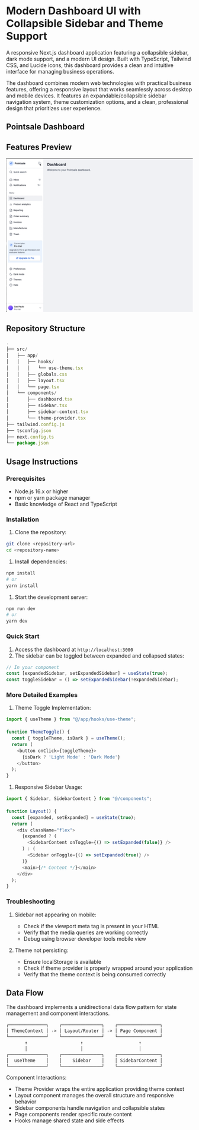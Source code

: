 # Modern Dashboard UI with Collapsible Sidebar and Theme Support

A responsive Next.js dashboard application featuring a collapsible sidebar, dark mode support, and a modern UI design. Built with TypeScript, Tailwind CSS, and Lucide icons, this dashboard provides a clean and intuitive interface for managing business operations.

The dashboard combines modern web technologies with practical business features, offering a responsive layout that works seamlessly across desktop and mobile devices. It features an expandable/collapsible sidebar navigation system, theme customization options, and a clean, professional design that prioritizes user experience.

## Pointsale Dashboard

## Features Preview

![Dashboard Interface](/src/docs/dashboard-overview.gif)

## Repository Structure

``` javascript
.
├── src/                          
│   ├── app/                    
│   │   ├── hooks/               
│   │   │   └── use-theme.tsx
│   │   ├── globals.css
│   │   ├── layout.tsx
│   │   └── page.tsx
│   └── components/
│       ├── dashboard.tsx
│       ├── sidebar.tsx
│       ├── sidebar-content.tsx
│       └── theme-provider.tsx
├── tailwind.config.js
├── tsconfig.json
├── next.config.ts
└── package.json
```

## Usage Instructions

### Prerequisites

- Node.js 16.x or higher
- npm or yarn package manager
- Basic knowledge of React and TypeScript

### Installation

1. Clone the repository:

```bash
git clone <repository-url>
cd <repository-name>
```

1. Install dependencies:

```bash
npm install
# or
yarn install
```

1. Start the development server:

```bash
npm run dev
# or
yarn dev
```

### Quick Start

1. Access the dashboard at `http://localhost:3000`
2. The sidebar can be toggled between expanded and collapsed states:

```typescript
// In your component
const [expandedSidebar, setExpandedSidebar] = useState(true);
const toggleSidebar = () => setExpandedSidebar(!expandedSidebar);
```

### More Detailed Examples

1. Theme Toggle Implementation:

```typescript
import { useTheme } from "@/app/hooks/use-theme";

function ThemeToggle() {
  const { toggleTheme, isDark } = useTheme();
  return (
    <button onClick={toggleTheme}>
      {isDark ? 'Light Mode' : 'Dark Mode'}
    </button>
  );
}
```

1. Responsive Sidebar Usage:

```typescript
import { Sidebar, SidebarContent } from "@/components";

function Layout() {
  const [expanded, setExpanded] = useState(true);
  return (
    <div className="flex">
      {expanded ? (
        <SidebarContent onToggle={() => setExpanded(false)} />
      ) : (
        <Sidebar onToggle={() => setExpanded(true)} />
      )}
      <main>{/* Content */}</main>
    </div>
  );
}
```

### Troubleshooting

1. Sidebar not appearing on mobile:
   - Check if the viewport meta tag is present in your HTML
   - Verify that the media queries are working correctly
   - Debug using browser developer tools mobile view

2. Theme not persisting:
   - Ensure localStorage is available
   - Check if theme provider is properly wrapped around your application
   - Verify that the theme context is being consumed correctly

## Data Flow

The dashboard implements a unidirectional data flow pattern for state management and component interactions.

```ascii
┌──────────────┐    ┌───────────────┐    ┌────────────────┐
│ ThemeContext │ -> │ Layout/Router │ -> │ Page Component │
└──────────────┘    └───────────────┘    └────────────────┘
       ↑                    ↑                     ↑
       │                    │                     │
┌──────────────┐    ┌───────────────┐    ┌────────────────┐
│  useTheme    │    │    Sidebar    │    │ SidebarContent │
└──────────────┘    └───────────────┘    └────────────────┘
```

Component Interactions:

- Theme Provider wraps the entire application providing theme context
- Layout component manages the overall structure and responsive behavior
- Sidebar components handle navigation and collapsible states
- Page components render specific route content
- Hooks manage shared state and side effects
